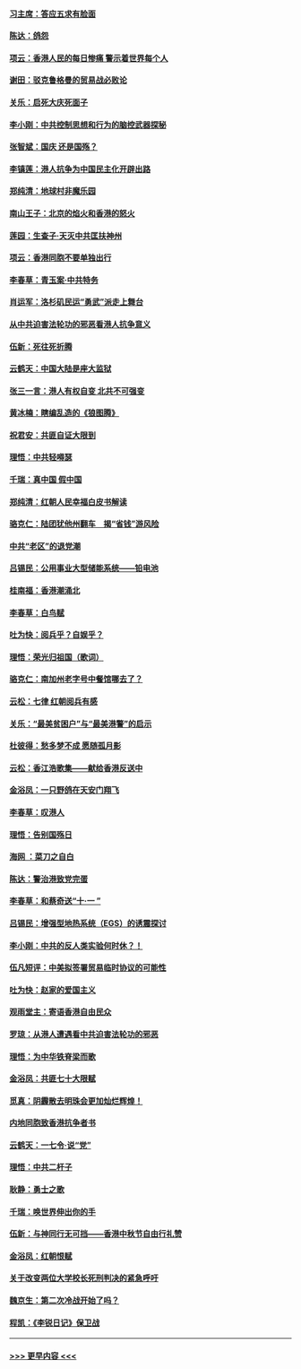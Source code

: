 #### [习主席：答应五求有脸面](../pages/nsc993/n11563953.md?t=10030224) 
#### [陈达：鸽怨](../pages/nsc993/n11561879.md?t=10030224) 
#### [项云：香港人民的每日惨痛  警示着世界每个人](../pages/nsc993/n11559273.md?t=10030224) 
#### [谢田：驳克鲁格曼的贸易战必败论](../pages/nsc993/n11555840.md?t=10030224) 
#### [关乐：启死大庆死面子](../pages/nsc993/n11556823.md?t=10030224) 
#### [李小刚：中共控制思想和行为的脑控武器探秘](../pages/nsc993/n11556776.md?t=10030224) 
#### [张智斌：国庆  还是国殇？](../pages/nsc993/n11556617.md?t=10030224) 
#### [李镇莲：港人抗争为中国民主化开辟出路](../pages/nsc993/n11556570.md?t=10030224) 
#### [郑纯清：地球村非魔乐园](../pages/nsc993/n11555415.md?t=10030224) 
#### [南山王子：北京的焰火和香港的怒火](../pages/nsc993/n11555318.md?t=10030224) 
#### [莲园：生查子·天灭中共匡扶神州](../pages/nsc993/n11555302.md?t=10030224) 
#### [项云：香港同胞不要单独出行](../pages/nsc993/n11555276.md?t=10030224) 
#### [李春草：青玉案‧中共特务](../pages/nsc993/n11552356.md?t=10030224) 
#### [肖运军：洛杉矶民运“勇武”派走上舞台](../pages/nsc993/n11551595.md?t=10030224) 
#### [从中共迫害法轮功的邪恶看港人抗争意义](../pages/nsc993/n11540858.md?t=10030224) 
#### [伍新：死往死折腾](../pages/nsc993/n11550174.md?t=10030224) 
#### [云鹤天：中国大陆是座大监狱](../pages/nsc993/n11550155.md?t=10030224) 
#### [张三一言：港人有权自变 北共不可强变](../pages/nsc993/n11550132.md?t=10030224) 
#### [黄冰楠：瞎编乱造的《狼图腾》](../pages/nsc993/n11550082.md?t=10030224) 
#### [祝君安：共匪自证大限到](../pages/nsc993/n11550041.md?t=10030224) 
#### [理悟：中共轻嘚瑟](../pages/nsc993/n11547978.md?t=10030224) 
#### [千瑞：真中国 假中国](../pages/nsc993/n11547865.md?t=10030224) 
#### [郑纯清：红朝人民幸福白皮书解读](../pages/nsc993/n11547499.md?t=10030224) 
#### [骆克仁：陆团犹他州翻车　揭“省钱”游风险](../pages/nsc993/n11546977.md?t=10030224) 
#### [中共“老区”的退党潮](../pages/nsc993/n11545995.md?t=10030224) 
#### [吕锡民：公用事业大型储能系统——铅电池](../pages/nsc993/n11545701.md?t=10030224) 
#### [桂南福：香港潮涌北](../pages/nsc993/n11545682.md?t=10030224) 
#### [李春草：白鸟赋](../pages/nsc993/n11545663.md?t=10030224) 
#### [吐为快：阅兵乎？自娱乎？](../pages/nsc993/n11545625.md?t=10030224) 
#### [理悟：荣光归祖国（歌词）](../pages/nsc993/n11545616.md?t=10030224) 
#### [骆克仁：南加州老字号中餐馆哪去了？](../pages/nsc993/n11545120.md?t=10030224) 
#### [云松：七律 红朝阅兵有感](../pages/nsc993/n11542394.md?t=10030224) 
#### [关乐：“最美贫困户”与“最美港警”的启示](../pages/nsc993/n11542252.md?t=10030224) 
#### [杜彼得：愁多梦不成 愿随孤月影](../pages/nsc993/n11540296.md?t=10030224) 
#### [云松：香江浩歌集——献给香港反送中](../pages/nsc993/n11540149.md?t=10030224) 
#### [金浴凤：一只野鸽在天安门翔飞](../pages/nsc993/n11540280.md?t=10030224) 
#### [李春草：叹港人](../pages/nsc993/n11540119.md?t=10030224) 
#### [理悟：告别国殇日](../pages/nsc993/n11539610.md?t=10030224) 
#### [海网 ：菜刀之自白](../pages/nsc993/n11539597.md?t=10030224) 
#### [陈达：警治港致党完蛋](../pages/nsc993/n11538127.md?t=10030224) 
#### [李春草：和蔡奇送“十·一 ”](../pages/nsc993/n11537810.md?t=10030224) 
#### [吕锡民：增强型地热系统（EGS）的诱震探讨](../pages/nsc993/n11537765.md?t=10030224) 
#### [李小刚：中共的反人类实验何时休？！](../pages/nsc993/n11537669.md?t=10030224) 
#### [伍凡短评：中美拟签署贸易临时协议的可能性](../pages/nsc993/n11536773.md?t=10030224) 
#### [吐为快：赵家的爱国主义](../pages/nsc993/n11536750.md?t=10030224) 
#### [观雨堂主：寄语香港自由民众](../pages/nsc993/n11536735.md?t=10030224) 
#### [罗琼：从港人遭遇看中共迫害法轮功的邪恶](../pages/nsc993/n11507862.md?t=10030224) 
#### [理悟：为中华铁脊梁而歌](../pages/nsc993/n11534458.md?t=10030224) 
#### [金浴凤：共匪七十大限赋](../pages/nsc993/n11534434.md?t=10030224) 
#### [觅真：阴霾散去明珠会更加灿烂辉煌！](../pages/nsc993/n11531858.md?t=10030224) 
#### [内地同胞致香港抗争者书](../pages/nsc993/n11531645.md?t=10030224) 
#### [云鹤天：一七令‧说“党”](../pages/nsc993/n11529099.md?t=10030224) 
#### [理悟：中共二杆子](../pages/nsc993/n11529046.md?t=10030224) 
#### [耿静：勇士之歌](../pages/nsc993/n11527562.md?t=10030224) 
#### [千瑞：唤世界伸出你的手](../pages/nsc993/n11526942.md?t=10030224) 
#### [伍新：与神同行无可挡——香港中秋节自由行礼赞](../pages/nsc993/n11526801.md?t=10030224) 
#### [金浴凤：红朝恨赋](../pages/nsc993/n11524312.md?t=10030224) 
#### [关于改变两位大学校长死刑判决的紧急呼吁](../pages/nsc993/n11524103.md?t=10030224) 
#### [魏京生：第二次冷战开始了吗？](../pages/nsc993/n11524023.md?t=10030224) 
#### [程凯：《李锐日记》保卫战](../pages/nsc993/n11522922.md?t=10030224) 

----
#### [ >>> 更早内容 <<< ](../indexes/nsc993-earlier.md)
